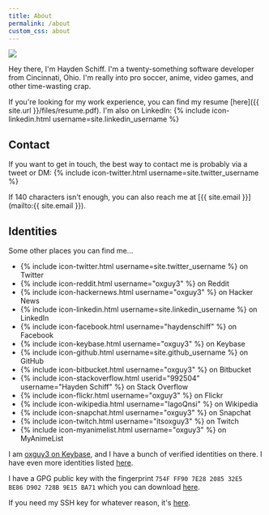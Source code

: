 ```yaml
---
title: About
permalink: /about
custom_css: about
---
```


<a href="{{ site.url }}/assets/face.jpg"><img id="myface" src="{{ site.url }}/assets/face250.jpg" /></a>

Hey there, I'm Hayden Schiff. I'm a twenty-something software developer from
Cincinnati, Ohio. I'm really into pro soccer, anime, video games, and other
time-wasting crap.

If you're looking for my work experience, you can find my resume [here]({{ site.url }}/files/resume.pdf). I'm also on LinkedIn: {% include icon-linkedin.html username=site.linkedin_username %}

## Contact

If you want to get in touch, the best way to contact me is probably via a tweet
or DM: {% include icon-twitter.html username=site.twitter_username %}

If 140 characters isn't enough, you can also reach me at
[{{ site.email }}](mailto:{{ site.email }}).

## Identities

Some other places you can find me...

<ul id="other-identities">
    <li>{% include icon-twitter.html username=site.twitter_username %} on Twitter</li>
    <li>{% include icon-reddit.html username="oxguy3" %} on Reddit</li>
    <li>{% include icon-hackernews.html username="oxguy3" %} on Hacker News</li>
    <li>{% include icon-linkedin.html username=site.linkedin_username %} on LinkedIn</li>
    <li>{% include icon-facebook.html username="haydenschiff" %} on Facebook</li>
    <li>{% include icon-keybase.html username="oxguy3" %} on Keybase</li>
    <li>{% include icon-github.html username=site.github_username %} on GitHub</li>
    <li>{% include icon-bitbucket.html username="oxguy3" %} on Bitbucket</li>
    <li>{% include icon-stackoverflow.html userid="992504" username="Hayden Schiff" %} on Stack Overflow</li>
    <li>{% include icon-flickr.html username="oxguy3" %} on Flickr</li>
    <li>{% include icon-wikipedia.html username="IagoQnsi" %} on Wikipedia</li>
    <li>{% include icon-snapchat.html username="oxguy3" %} on Snapchat</li>
    <li>{% include icon-twitch.html username="itsoxguy3" %} on Twitch</li>
    <li>{% include icon-myanimelist.html username="oxguy3" %} on MyAnimeList</li>
</ul>

I am [oxguy3 on Keybase](https://keybase.io/oxguy3), and I have a bunch of
verified identities on there. I have even more identities listed [here](https://keybase.pub/oxguy3/identities.md).

I have a GPG public key with the fingerprint `754F FF90 7E28 2085 32E5  BE86 D902 728B 9E15 BA71`
which you can download [here](https://keybase.io/oxguy3/pgp_keys.asc?fingerprint=754fff907e28208532e5be86d902728b9e15ba71).

If you need my SSH key for whatever reason, it's [here](https://keybase.pub/oxguy3/id_rsa.pub).
